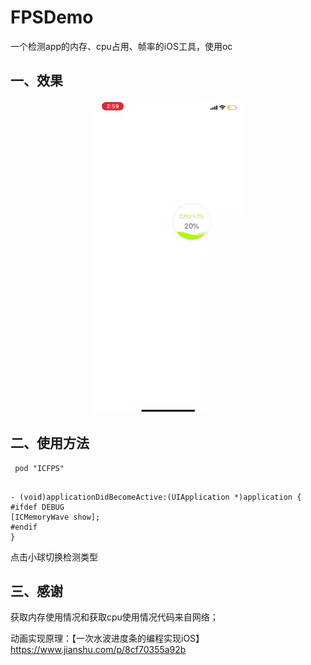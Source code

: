 # FPSDemo
一个检测app的内存、cpu占用、帧率的iOS工具，使用oc


## 一、效果
<p align="center" >
<img src="Video/1529650813572968.gif" alt="FPSDemo" title="FPSDemo">
</p>

## 二、使用方法
```
 pod "ICFPS"
 
 ```
```
- (void)applicationDidBecomeActive:(UIApplication *)application {
#ifdef DEBUG
[ICMemoryWave show];
#endif
}
```
点击小球切换检测类型
## 三、感谢
 获取内存使用情况和获取cpu使用情况代码来自网络；
 
 动画实现原理：【一次水波进度条的编程实现iOS】https://www.jianshu.com/p/8cf70355a92b
